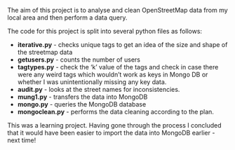 The aim of this project is to analyse and clean OpenStreetMap data from my local area and then perform a data query.

The code for this project is split into several python files as follows:

* **iterative.py** - checks unique tags to get an idea of the size and shape of the streetmap data
* **getusers.py** - counts the number of users
* **tagtypes.py** - check the ‘k’ value of the tags and check in case there were any weird tags which wouldn’t work as keys in Mongo DB or whether I was unintentionally missing any key data.
* **audit.py** - looks at the street names for inconsistencies.
* **mung1.py** - transfers the data into MongoDB
* **mongo.py** - queries the MongoDB database
* **mongoclean.py** - performs the data cleaning according to the plan.

This was a learning project.  Having gone through the process I concluded that it would have been easier to import the data into MongoDB earlier - next time!
